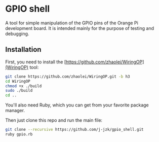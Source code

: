 # GPIO shell
A tool for simple manipulation of the GPIO pins of the Orange Pi development board. It is intended mainly for the purpose of testing and debugging.

## Installation
First, you need to install the [https://github.com/zhaolei/WiringOP](WiringOP) tool:

```bash
git clone https://github.com/zhaolei/WiringOP.git -b h3 
cd WiringOP
chmod +x ./build
sudo ./build
cd ..
```
You'll also need Ruby, which you can get from your favorite package manager.

Then just clone this repo and run the main file:

```bash
git clone --recursive https://github.com/j-jzk/gpio_shell.git
ruby gpio.rb
```
